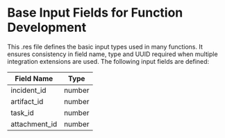 # Base Input Fields for Function Development

This .res file defines the basic input types used in many functions. It ensures consistency in field name, type and UUID 
required when multiple integration extensions are used. The following input fields are defined:


| Field Name | Type |
| ---------- | ---- |
| incident_id | number |
| artifact_id | number |
| task_id | number |
| attachment_id | number |

